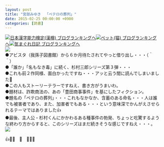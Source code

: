 ```yaml
---
layout: post
title: "宮部みゆき 　「ペテロの葬列」"
date: 2015-02-25 00:00:00 +0900
categories: [読書]
---
```


[![](/syuusyuu9701/assets/images/宮部みゆき-「ペテロの葬列」-br_c_3028_1.gif)](http://blog.with2.net/link.php?1659096:3028 "日本漢字能力検定(漢検) ブログランキングへ")[日本漢字能力検定(漢検) ブログランキングへ](http://blog.with2.net/link.php?1659096:3028)[![](/syuusyuu9701/assets/images/宮部みゆき-「ペテロの葬列」-br_c_1348_1.gif)](http://blog.with2.net/link.php?1659096:1348 "ペット(猫) ブログランキングへ")[ペット(猫) ブログランキングへ](http://blog.with2.net/link.php?1659096:1348)[![](/syuusyuu9701/assets/images/宮部みゆき-「ペテロの葬列」-br_c_9257_1.gif)](http://blog.with2.net/link.php?1659096:9257 "気まぐれ日記 ブログランキングへ")[気まぐれ日記 ブログランキングへ](http://blog.with2.net/link.php?1659096:9257)  
![](/syuusyuu9701/assets/images/宮部みゆき-「ペテロの葬列」-538f9e13d659d44702396f554b38f490.png)  
●アビスタ（我孫子図書館）から６か月待たされてやっと借り出し・・・（＾＾）  
●「誰か」「名もなき毒」に続く、杉村三郎シリーズ第３弾・・・  
●これも前２作同様、面白かったですね・・・アッと云う間に読んでしまいました👋  
●この人もストーリーテラーですねえ、書き方がうまいわ。  
●題材は、詐欺商法の、あの「豊田商事事件」を基にしたフィクション。  
●題名の「ペテロの葬列」・・・これもなかなか、含蓄のある命名・・・人は誰でも被害者であり、また、加害者でもある・・・という意味深でかんがえさせられるテーマではありました👍  
●最後、主人公・杉村くんにかかわるある種事件の勃発、ちょっと吃驚するような終わり方からすると、このシリーズはまだ続きそうな感じですねえ・・・。  
![](/syuusyuu9701/assets/images/宮部みゆき-「ペテロの葬列」-c1847b94b64417c097d0a31ff7df1c21.png)  
  
👍👋👋　🐑　👋👋👋